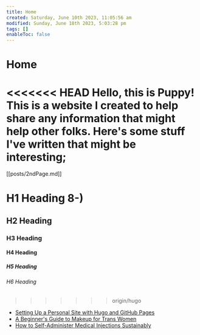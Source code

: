 ```yaml
---
title: Home
created: Saturday, June 10th 2023, 11:05:56 am
modified: Sunday, June 18th 2023, 5:03:28 pm
tags: []
enableToc: false
---
```


# Home

<<<<<<< HEAD
Hello, this is Puppy! This is a website I created to help share any information that might help other folks. Here's some stuff I've written that might be interesting;
=======
[[posts/2ndPage.md]]

# H1 Heading 8-)
## H2 Heading
### H3 Heading
#### H4 Heading
##### H5 Heading
###### H6 Heading
>>>>>>> origin/hugo

- [Setting Up a Personal Site with Hugo and GitHub Pages](Posts/Setting%20Up%20a%20Personal%20Site%20with%20Hugo%20and%20GitHub%20Pages.md)
- [A Beginner's Guide to Makeup for Trans Women](Posts/A%20Beginner's%20Guide%20to%20Makeup%20for%20Trans%20Women.md)
- [How to Self-Administer Medical Injections Sustainably](Posts/How%20to%20Self-Administer%20Medical%20Injections%20Sustainably.md)

